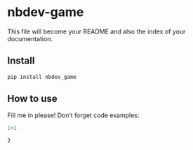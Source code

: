 # nbdev-game


<!-- WARNING: THIS FILE WAS AUTOGENERATED! DO NOT EDIT! -->

This file will become your README and also the index of your
documentation.

## Install

``` sh
pip install nbdev_game
```

## How to use

Fill me in please! Don’t forget code examples:

``` python
1+1
```

    2
